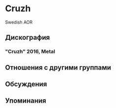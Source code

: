 # Cruzh

Swedish AOR

## Дискография

### "Cruzh" 2016, Metal




## Отношения с другими группами


## Обсуждения


## Упоминания

